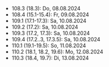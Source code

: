 - 108.3 (18.3): Do, 08.08.2024
- 108.4 (15.1-15.4): Fr, 09.08.2024
- 109.1 (17.1-17.3): Sa, 10.08.2024
- 109.2 (17.2): Sa, 10.08.2024
- 109.3 (17.2, 17.3): Sa, 10.08.2024
- 109.4 (17.2..3, 17.3.5): Sa, 10.08.2024
- 110.1 (19.1-19.5): So, 11.08.2024
- 110.2 (18.1, 18.2, 19.6): Mo, 12.08.2024
- 110.3 (18.4, 19.7): Di, 13.08.2024
